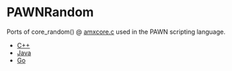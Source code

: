 # PAWNRandom
Ports of core_random() @ [amxcore.c](https://github.com/vitei/pawnscript/blob/master/amx/amxcore.c) used in the PAWN scripting language.

* [C++](PAWNRandom.cpp)
* [Java](PAWNRandom.java)
* [Go](PAWNRandom.go)
